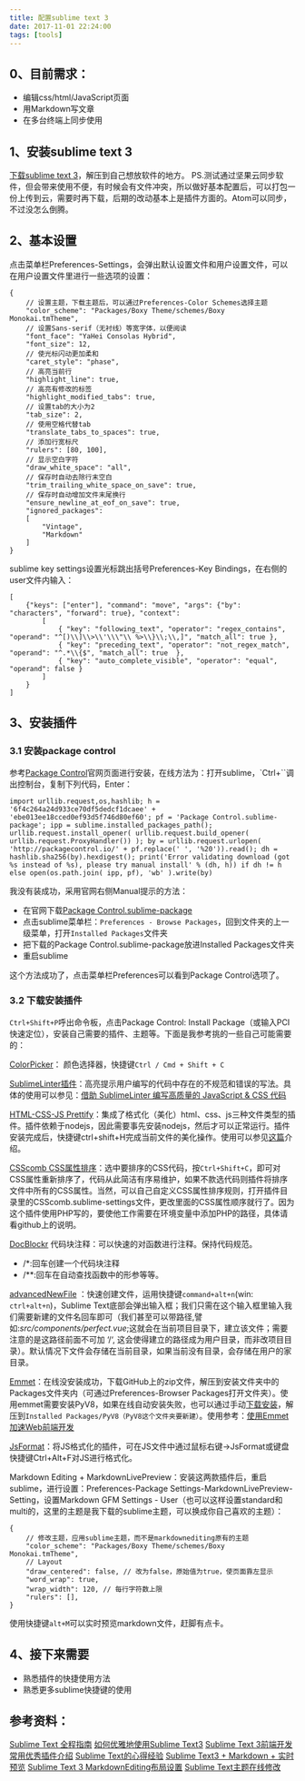 ```yaml
---
title: 配置sublime text 3
date: 2017-11-01 22:24:00
tags: [tools]
---
```


## 0、目前需求：

- 编辑css/html/JavaScript页面
- 用Markdown写文章
- 在多台终端上同步使用

<!-- more -->

## 1、安装sublime text 3

[下载sublime text 3](http://www.sublimetext.com/3)，解压到自己想放软件的地方。
PS.测试通过坚果云同步软件，但会带来使用不便，有时候会有文件冲突，所以做好基本配置后，可以打包一份上传到云，需要时再下载，后期的改动基本上是插件方面的。Atom可以同步，不过没怎么倒腾。

## 2、基本设置

点击菜单栏Preferences-Settings，会弹出默认设置文件和用户设置文件，可以在用户设置文件里进行一些选项的设置：

```
{
    // 设置主题，下载主题后，可以通过Preferences-Color Schemes选择主题
    "color_scheme": "Packages/Boxy Theme/schemes/Boxy Monokai.tmTheme",
    // 设置Sans-serif（无衬线）等宽字体，以便阅读
    "font_face": "YaHei Consolas Hybrid",
    "font_size": 12,
    // 使光标闪动更加柔和
    "caret_style": "phase",
    // 高亮当前行
    "highlight_line": true,
    // 高亮有修改的标签
    "highlight_modified_tabs": true,
    // 设置tab的大小为2
    "tab_size": 2,
    // 使用空格代替tab
    "translate_tabs_to_spaces": true,
    // 添加行宽标尺
    "rulers": [80, 100],
    // 显示空白字符
    "draw_white_space": "all",
    // 保存时自动去除行末空白
    "trim_trailing_white_space_on_save": true,
    // 保存时自动增加文件末尾换行
    "ensure_newline_at_eof_on_save": true,
    "ignored_packages":
    [
        "Vintage",
        "Markdown"
    ]
}
```

sublime key settings设置光标跳出括号Preferences-Key Bindings，在右侧的user文件内输入：

```
[
    {"keys": ["enter"], "command": "move", "args": {"by": "characters", "forward": true}, "context":
        [
            { "key": "following_text", "operator": "regex_contains", "operand": "^[)\\]\\>\\'\\\"\\ %>\\}\\;\\,]", "match_all": true },
            { "key": "preceding_text", "operator": "not_regex_match", "operand": "^.*\\{$", "match_all": true  },
            { "key": "auto_complete_visible", "operator": "equal", "operand": false }
        ]
    }
]
```

## 3、安装插件

### 3.1 安装package control

参考[Package Control](https://packagecontrol.io/installation)官网页面进行安装，在线方法为：打开sublime，`Ctrl+``调出控制台，复制下列代码，Enter：

```
import urllib.request,os,hashlib; h = '6f4c264a24d933ce70df5dedcf1dcaee' + 'ebe013ee18cced0ef93d5f746d80ef60'; pf = 'Package Control.sublime-package'; ipp = sublime.installed_packages_path(); urllib.request.install_opener( urllib.request.build_opener( urllib.request.ProxyHandler()) ); by = urllib.request.urlopen( 'http://packagecontrol.io/' + pf.replace(' ', '%20')).read(); dh = hashlib.sha256(by).hexdigest(); print('Error validating download (got %s instead of %s), please try manual install' % (dh, h)) if dh != h else open(os.path.join( ipp, pf), 'wb' ).write(by)
```

我没有装成功，采用官网右侧Manual提示的方法：

- 在官网下载[Package Control.sublime-package](https://packagecontrol.io/Package%20Control.sublime-package)
- 点击sublime菜单栏：`Preferences - Browse Packages`，回到文件夹的上一级菜单，打开`Installed Packages`文件夹
- 把下载的Package Control.sublime-package放进Installed Packages文件夹
- 重启sublime

这个方法成功了，点击菜单栏Preferences可以看到Package Control选项了。

### 3.2 下载安装插件

`Ctrl+Shift+P`呼出命令板，点击Package Control: Install Package（或输入PCI快速定位），安装自己需要的插件、主题等。下面是我参考挑的一些自己可能需要的：

[ColorPicker](http://weslly.github.io/ColorPicker/)：
颜色选择器，快捷键`Ctrl / Cmd + Shift + C `

[SublimeLinter插件](https://github.com/SublimeLinter)：高亮提示用户编写的代码中存在的不规范和错误的写法。具体的使用可以参见：[借助 SublimeLinter 编写高质量的 JavaScript & CSS 代码](http://www.cnblogs.com/lhb25/archive/2013/05/02/sublimelinter-for-js-css-coding.html)

[HTML-CSS-JS Prettify](https://github.com/victorporof/Sublime-HTMLPrettify)：集成了格式化（美化）html、css、js三种文件类型的插件。插件依赖于nodejs，因此需要事先安装nodejs，然后才可以正常运行。插件安装完成后，快捷键ctrl+shift+H完成当前文件的美化操作。使用可以参见[这篇](http://frontenddev.org/article/sublime-does-text-three-plug-ins-html-and-css-js-prettify.html)介绍。

[CSScomb CSS属性排序](https://github.com/csscomb/CSScomb-for-Sublime)：选中要排序的CSS代码，按`Ctrl+Shift+C`，即可对CSS属性重新排序了，代码从此简洁有序易维护，如果不款选代码则插件将排序文件中所有的CSS属性。当然，可以自己自定义CSS属性排序规则，打开插件目录里的CSScomb.sublime-settings文件，更改里面的CSS属性顺序就行了。因为这个插件使用PHP写的，要使他工作需要在环境变量中添加PHP的路径，具体请看github上的说明。

[DocBlockr](https://github.com/spadgos/sublime-jsdocs:) 代码块注释：可以快速的对函数进行注释。保持代码规范。

- /*:回车创建一个代码块注释
- /**:回车在自动查找函数中的形参等等。

[advancedNewFile](https://github.com/skuroda/Sublime-AdvancedNewFile) ：快速创建文件，运用快捷键`command+alt+n`(win: `ctrl+alt+n`)，Sublime Text底部会弹出输入框；我们只需在这个输入框里输入我们需要新建的文件名回车即可（我们甚至可以带路径,譬如:*src/components/perfect.vue*;这就会在当前项目目录下，建立该文件；需要注意的是这路径前面不可加 ‘/‘, 这会使得建立的路径成为用户目录，而非改项目目录）。默认情况下文件会存储在当前目录，如果当前没有目录，会存储在用户的家目录。

[Emmet](https://github.com/emmetio/emmet)：在线没安装成功，下载GitHub上的zip文件，解压到安装文件夹中的Packages文件夹内（可通过Preferences-Browser Packages打开文件夹）。使用emmet需要安装PyV8，如果在线自动安装失败，也可以通过手动[下载安装](https://github.com/emmetio/pyv8-binaries)，解压到`Installed Packages/PyV8（PyV8这个文件夹要新建）`。使用参考：[使用Emmet加速Web前端开发](http://www.w3cplus.com/tools/using-emmet-speed-front-end-web-development.html)

[JsFormat](https://github.com/jdc0589/JsFormat)：将JS格式化的插件，可在JS文件中通过鼠标右键->JsFormat或键盘快捷键Ctrl+Alt+F对JS进行格式化。

Markdown Editing + MarkdownLivePreview：安装这两款插件后，重启sublime，进行设置：Preferences-Package Settings-MarkdownLivePreview-Setting，设置Markdown GFM Settings - User（也可以这样设置standard和multi的，这里的主题是我下载的sublime主题，可以换成你自己喜欢的主题）：

```
{   
    // 修改主题，应用sublime主题，而不是markdownediting原有的主题
    "color_scheme": "Packages/Boxy Theme/schemes/Boxy Monokai.tmTheme",
    // Layout
    "draw_centered": false, // 改为false，原始值为true，使页面靠左显示
    "word_wrap": true,
    "wrap_width": 120, // 每行字符数上限
    "rulers": [],
}
```
使用快捷键`alt+M`可以实时预览markdown文件，赶脚有点卡。

## 4、接下来需要
- 熟悉插件的快捷使用方法
- 熟悉更多sublime快捷键的使用

## 参考资料：

[Sublime Text 全程指南](http://zh.lucida.me/blog/sublime-text-complete-guide/)
[如何优雅地使用Sublime Text3](https://jeffjade.com/2015/12/15/2015-04-17-toss-sublime-text/#)
[Sublime Text 3前端开发常用优秀插件介绍](http://www.cnblogs.com/hykun/p/sublimeText3.html)
[Sublime Text的心得经验](https://github.com/jikeytang/sublime-text)
[Sublime Text3 + Markdown + 实时预览](http://www.cnblogs.com/james-lee/p/6847906.html)
[Sublime Text 3 MarkdownEditing布局设置](http://blog.csdn.net/hfut_jf/article/details/52853868)
[Sublime Text主题在线修改](http://tmtheme-editor.herokuapp.com)
